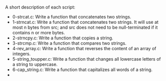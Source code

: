A short description of each script:
+ 0-strcat.c: Write a function that concatenates two strings.
+ 1-strncat.c: Write a function that concatenates two strings. It will use at most n bytes from src; and src does not need to be null-terminated if it contains n or more bytes.
+ 2-strncpy.c: Write a function that copies a string.
+ 3-strcmp.c: Write a function that compares two strings.
+ 4-rev_array.c: Write a function that reverses the content of an array of integers.
+ 5-string_toupper.c: Write a function that changes all lowercase letters of a string to uppercase.
+ 6-cap_string.c: Write a function that capitalizes all words of a string.
+
